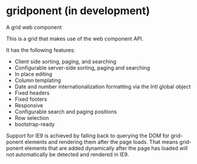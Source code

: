 # gridponent (in development)
A grid web component

This is a grid that makes use of the web component API. 

It has the following features:
- Client side sorting, paging, and searching
- Configurable server-side sorting, paging and searching
- In place editing
- Column templating
- Date and number internationalization formatting via the Intl global object
- Fixed headers
- Fixed footers
- Responsive
- Configurable search and paging positions
- Row selection
- bootstrap-ready

Support for IE9 is achieved by falling back to querying the DOM for grid-ponent elements and rendering them after the page loads.
That means grid-ponent elements that are added dynamically after the page has loaded will not automatically be detected and rendered in IE9.